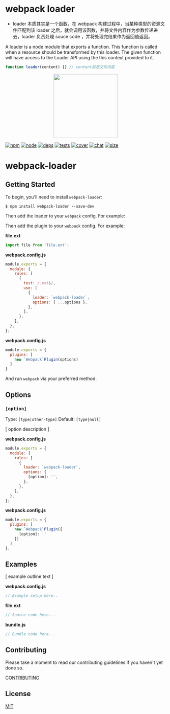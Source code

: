 # webpack loader

- loader 本质其实是一个函数，在 webpack 构建过程中，当某种类型的资源文件匹配到该 loader 之后，就会调用该函数，并将文件内容作为参数传递进去，loader 负责处理 souce code ，并将处理完结果作为返回值返回。

A loader is a node module that exports a function. This function is called when a resource should be transformed by this loader. The given function will have access to the Loader API using the this context provided to it.

```javascript
function loader(content) {} // content就是文件内容
```

<div align="center">
  <a href="https://github.com/webpack/webpack">
    <img width="200" height="200" src="https://webpack.js.org/assets/icon-square-big.svg">
  </a>
</div>

[![npm][npm]][npm-url]
[![node][node]][node-url]
[![deps][deps]][deps-url]
[![tests][tests]][tests-url]
[![cover][cover]][cover-url]
[![chat][chat]][chat-url]
[![size][size]][size-url]

# webpack-loader

## Getting Started

To begin, you'll need to install `webpack-loader`:

```console
$ npm install webpack-loader --save-dev
```

<!-- isLoader ? use(this) : delete(isPlugin) -->

Then add the loader to your `webpack` config. For example:

<!-- isPlugin ? use(this) : delete(isLoader) -->

Then add the plugin to your `webpack` config. For example:

**file.ext**

```js
import file from 'file.ext';
```

<!-- isLoader ? use(this) : delete(isPlugin) -->

**webpack.config.js**

```js
module.exports = {
  module: {
    rules: [
      {
        test: /.ext$/,
        use: [
          {
            loader: `webpack-loader`,
            options: { ...options },
          },
        ],
      },
    ],
  },
};
```

<!-- isPlugin ? use(this) : delete(isLoader) -->

**webpack.config.js**

```js
module.exports = {
  plugins: [
    new `Webpack`Plugin(options)
  ]
}
```

And run `webpack` via your preferred method.

## Options

### `[option]`

Type: `[type|other-type]`
Default: `[type|null]`

[ option description ]

<!-- isLoader ? use(this) : delete(isPlugin) -->

**webpack.config.js**

```js
module.exports = {
  module: {
    rules: [
      {
        loader: `webpack-loader`,
        options: {
          [option]: '',
        },
      },
    ],
  },
};
```

<!-- isPlugin ? use(this) : delete(isLoader) -->

**webpack.config.js**

```js
module.exports = {
  plugins: [
    new `Webpack`Plugin({
      [option]: ''
    })
  ]
};
```

## Examples

[ example outline text ]

**webpack.config.js**

```js
// Example setup here..
```

**file.ext**

```js
// Source code here...
```

**bundle.js**

```js
// Bundle code here...
```

## Contributing

Please take a moment to read our contributing guidelines if you haven't yet done so.

[CONTRIBUTING](./.github/CONTRIBUTING.md)

## License

[MIT](./LICENSE)

[npm]: https://img.shields.io/npm/v/webpack-loader.svg
[npm-url]: https://npmjs.com/package/webpack-loader
[node]: https://img.shields.io/node/v/webpack-loader.svg
[node-url]: https://nodejs.org
[deps]: https://david-dm.org/webpack-contrib/webpack-loader.svg
[deps-url]: https://david-dm.org/webpack-contrib/webpack-loader
[tests]: https://dev.azure.com/webpack-contrib/webpack-loader/_apis/build/status/webpack-contrib.webpack-loader?branchName=master
[tests-url]: https://dev.azure.com/webpack-contrib/webpack-loader/_build/latest?definitionId=2&branchName=master
[cover]: https://codecov.io/gh/webpack-contrib/webpack-loader/branch/master/graph/badge.svg
[cover-url]: https://codecov.io/gh/webpack-contrib/webpack-loader
[chat]: https://img.shields.io/badge/gitter-webpack%2Fwebpack-brightgreen.svg
[chat-url]: https://gitter.im/webpack/webpack
[size]: https://packagephobia.now.sh/badge?p=webpack-loader
[size-url]: https://packagephobia.now.sh/result?p=webpack-loader
